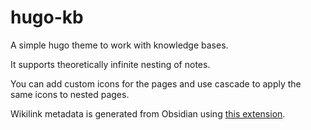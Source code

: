# hugo-kb

A simple hugo theme to work with knowledge bases.

It supports theoretically infinite nesting of notes.

You can add custom icons for the pages and use cascade to apply the same icons to nested pages.

Wikilink metadata is generated from Obsidian using [this extension](https://github.com/lucasew/obsidian-metadump).